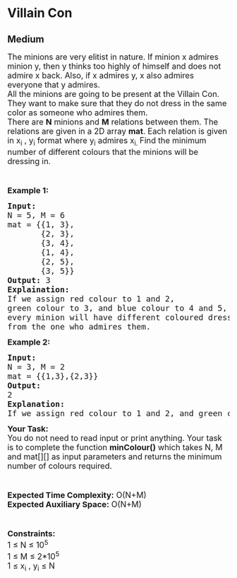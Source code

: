 # Villain Con
## Medium
<div class="problems_problem_content__Xm_eO"><p><span style="font-size:18px">The minions are very elitist in nature. If minion x admires minion y, then y thinks too highly of himself and does not admire x back. Also, if x admires y, x also admires everyone that y admires.<br>
All the&nbsp;minions are going to be present at the Villain Con. They want&nbsp;to make sure that they do not dress in the&nbsp;same color as someone who admires them.&nbsp;<br>
There are <strong>N</strong> minions and <strong>M</strong> relations between them. The relations are given in a 2D array <strong>mat</strong>. Each relation is given in x<sub>i</sub>&nbsp;, y<sub>i</sub>&nbsp;format where y<sub>i</sub>&nbsp;admires x<sub>i. </sub>Find the minimum number of different colours that the minions will be dressing in.&nbsp;</span></p>

<p>&nbsp;</p>

<p><strong><span style="font-size:18px">Example 1:</span></strong></p>

<pre style="position: relative;"><span style="font-size:18px"><strong>Input:</strong> 
N = 5, M = 6
mat = {{1, 3}, 
&nbsp;      {2, 3}, 
&nbsp;      {3, 4}, 
&nbsp;      {1, 4}, 
&nbsp;      {2, 5}, 
&nbsp;      {3, 5}}
<strong>Output:</strong> 3
<strong>Explaination:
</strong>If we assign red colour to 1 and 2,
green colour to 3, and blue colour to 4 and 5, then
every minion will have different coloured dresses
from the one who admires them.</span><div class="open_grepper_editor" title="Edit &amp; Save To Grepper"></div></pre>

<p><strong><span style="font-size:18px">Example 2:</span></strong></p>

<pre style="position: relative;"><strong><span style="font-size:18px">Input:
</span></strong><span style="font-size:18px">N = 3, M = 2
mat = {{1,3},{2,3}}</span><strong><span style="font-size:18px">
Output:
</span></strong><span style="font-size:18px">2</span><strong><span style="font-size:18px">
Explanation:
</span></strong><span style="font-size:18px">If we assign red colour to 1 and 2, and green colour to 3, then the condition is satisfied.</span><div class="open_grepper_editor" title="Edit &amp; Save To Grepper"></div></pre>

<p><span style="font-size:18px"><strong>Your Task:</strong><br>
You do not need to read input or print anything. Your task is to complete the function <strong>minColour()</strong> which takes N, M and mat[][] as input parameters and returns the minimum number of colours required.</span></p>

<p>&nbsp;</p>

<p><span style="font-size:18px"><strong>Expected Time Complexity:</strong> O(N+M)<br>
<strong>Expected Auxiliary Space:</strong> O(N+M)</span></p>

<p>&nbsp;</p>

<p><span style="font-size:18px"><strong>Constraints:</strong><br>
1 ≤ N ≤ 10<sup>5</sup><br>
1 ≤ M ≤ 2*10<sup>5</sup>&nbsp;&nbsp;<br>
1 ≤ x<sub>i</sub> , y<sub>i</sub> ≤ N</span></p>
</div>